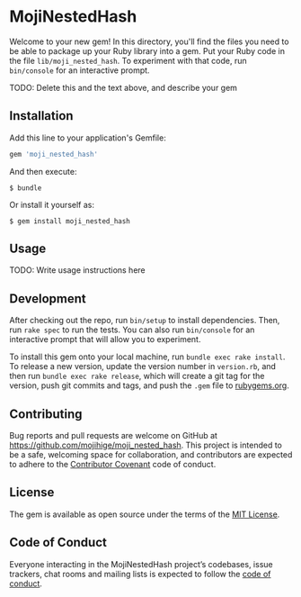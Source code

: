 # MojiNestedHash

Welcome to your new gem! In this directory, you'll find the files you need to be able to package up your Ruby library into a gem. Put your Ruby code in the file `lib/moji_nested_hash`. To experiment with that code, run `bin/console` for an interactive prompt.

TODO: Delete this and the text above, and describe your gem

## Installation

Add this line to your application's Gemfile:

```ruby
gem 'moji_nested_hash'
```

And then execute:

    $ bundle

Or install it yourself as:

    $ gem install moji_nested_hash

## Usage

TODO: Write usage instructions here

## Development

After checking out the repo, run `bin/setup` to install dependencies. Then, run `rake spec` to run the tests. You can also run `bin/console` for an interactive prompt that will allow you to experiment.

To install this gem onto your local machine, run `bundle exec rake install`. To release a new version, update the version number in `version.rb`, and then run `bundle exec rake release`, which will create a git tag for the version, push git commits and tags, and push the `.gem` file to [rubygems.org](https://rubygems.org).

## Contributing

Bug reports and pull requests are welcome on GitHub at https://github.com/mojihige/moji_nested_hash. This project is intended to be a safe, welcoming space for collaboration, and contributors are expected to adhere to the [Contributor Covenant](http://contributor-covenant.org) code of conduct.

## License

The gem is available as open source under the terms of the [MIT License](https://opensource.org/licenses/MIT).

## Code of Conduct

Everyone interacting in the MojiNestedHash project’s codebases, issue trackers, chat rooms and mailing lists is expected to follow the [code of conduct](https://github.com/mojihige/moji_nested_hash/blob/master/CODE_OF_CONDUCT.md).

